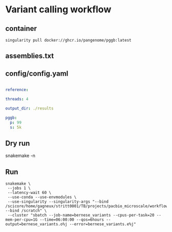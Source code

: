 # Variant calling workflow




## container
```
singularity pull docker://ghcr.io/pangenome/pggb:latest
```

## assemblies.txt


## config/config.yaml
```yaml

reference: 

threads: 4

output_dir: ./results

pggb:
  p: 99
  s: 5k

```

## Dry run
snakemake -n

## Run
```
snakemake \
 --jobs 1 \
 --latency-wait 60 \
 --use-conda --use-envmodules \
 --use-singularity --singularity-args "--bind /scicore/home/gagneux/stritt0001/TB/projects/pacbio_microscale/workflows --bind /scratch" \
 --cluster "sbatch --job-name=bernese_variants --cpus-per-task=20 --mem-per-cpu=1G --time=06:00:00 --qos=6hours --output=bernese_variants.o%j --error=bernese_variants.e%j"
```
